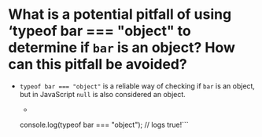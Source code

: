 # What is a potential pitfall of using ‘typeof bar === "object" to determine if `bar` is an object? How can this pitfall be avoided?

* `typeof bar === "object"` is a reliable way of checking if `bar` is an object, but in JavaScript `null` is also considered an object.
  * ```var bar = null;
  
  console.log(typeof bar === "object");  // logs true!```





